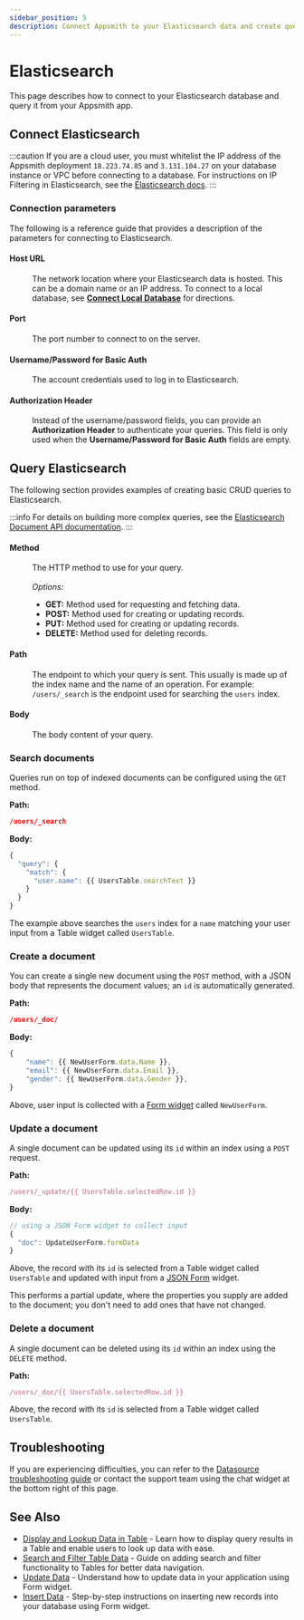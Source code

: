```yaml
---
sidebar_position: 5
description: Connect Appsmith to your Elasticsearch data and create queries.
---
```


# Elasticsearch

This page describes how to connect to your Elasticsearch database and query it from your Appsmith app.

## Connect Elasticsearch

:::caution 
If you are a cloud user, you must whitelist the IP address of the Appsmith deployment `18.223.74.85` and `3.131.104.27` on your database instance or VPC before connecting to a database. For instructions on IP Filtering in Elasticsearch, see the [Elasticsearch docs](https://www.elastic.co/guide/en/elasticsearch/reference/current/ip-filtering.html).
:::

### Connection parameters

The following is a reference guide that provides a description of the parameters for connecting to Elasticsearch.

<ZoomImage src="/img/elasticsearch-datasource-config.png" alt="Connect to Elasticsearch" caption="Connect to Elasticsearch" />

#### Host URL

<dd>The network location where your Elasticsearch data is hosted. This can be a domain name or an IP address. To connect to a local database, see <a href="/connect-data/how-to-guides/how-to-work-with-local-apis-on-appsmith"><b>Connect Local Database</b></a> for directions. </dd>

#### Port

<dd>The port number to connect to on the server. </dd>

#### Username/Password for Basic Auth

<dd>The account credentials used to log in to Elasticsearch.</dd>

#### Authorization Header

<dd>Instead of the username/password fields, you can provide an <b>Authorization Header</b> to authenticate your queries. This field is only used when the <b>Username/Password for Basic Auth</b> fields are empty.</dd>

## Query Elasticsearch

The following section provides examples of creating basic CRUD queries to Elasticsearch.

:::info
For details on building more complex queries, see the [Elasticsearch Document API documentation](https://www.elastic.co/guide/en/elasticsearch/reference/current/docs.html).
:::

#### Method

<dd>The HTTP method to use for your query.</dd><br />
<dd>
    <i>Options:</i>
  <ul>
    <li><b>GET:</b> Method used for requesting and fetching data.</li>
    <li><b>POST:</b> Method used for creating or updating records.</li>
    <li><b>PUT:</b> Method used for creating or updating records.</li>
    <li><b>DELETE:</b> Method used for deleting records.</li>
  </ul>
</dd>  

#### Path

<dd>The endpoint to which your query is sent. This usually is made up of the index name and the name of an operation. For example: <code>/users/_search</code> is the endpoint used for searching the <code>users</code> index.</dd>

#### Body

<dd>The body content of your query.</dd>

### Search documents

Queries run on top of indexed documents can be configured using the `GET` method. 

**Path:**
```json
/users/_search
```

**Body:**
```javascript
{
  "query": {
    "match": {
      "user.name": {{ UsersTable.searchText }}
    }
  }
}
```

The example above searches the `users` index for a `name` matching your user input from a Table widget called `UsersTable`.

### Create a document

You can create a single new document using the `POST` method, with a JSON body that represents the document values; an `id` is automatically generated.

**Path:**
```json
/users/_doc/
```

**Body:**
```javascript
{
    "name": {{ NewUserForm.data.Name }},
    "email": {{ NewUserForm.data.Email }},
    "gender": {{ NewUserForm.data.Gender }},
}
```

Above, user input is collected with a [Form widget](/reference/widgets/form) called `NewUserForm`.

### Update a document

A single document can be updated using its `id` within an index using a `POST` request. 

**Path:**
```javascript
/users/_update/{{ UsersTable.selectedRow.id }}
```

**Body:**
```javascript
// using a JSON Form widget to collect input
{
  "doc": UpdateUserForm.formData
}
```

Above, the record with its `id` is selected from a Table widget called `UsersTable` and updated with input from a [JSON Form](/reference/widgets/json-form) widget.

This performs a partial update, where the properties you supply are added to the document; you don't need to add ones that have not changed.

### Delete a document

A single document can be deleted using its `id` within an index using the `DELETE` method.

**Path:**
```javascript
/users/_doc/{{ UsersTable.selectedRow.id }}
```

Above, the record with its `id` is selected from a Table widget called `UsersTable`.

## Troubleshooting

If you are experiencing difficulties, you can refer to the [Datasource troubleshooting guide](/help-and-support/troubleshooting-guide/action-errors/datasource-errors) or contact the support team using the chat widget at the bottom right of this page.

## See Also

- [Display and Lookup Data in Table](/build-apps/how-to-guides/display-search-and-filter-table-data) - Learn how to display query results in a Table and enable users to look up data with ease.
- [Search and Filter Table Data](/build-apps/how-to-guides/search-and-filter-table-data) - Guide on adding search and filter functionality to Tables for better data navigation.
- [Update Data](/build-apps/how-to-guides/submit-form-data) - Understand how to update data in your application using Form widget.
- [Insert Data](/build-apps/how-to-guides/insert-data) - Step-by-step instructions on inserting new records into your database using Form widget.
